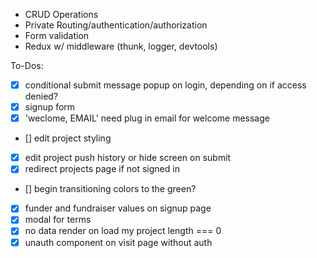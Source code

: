 - CRUD Operations
- Private Routing/authentication/authorization
- Form validation
- Redux w/ middleware (thunk, logger, devtools)

To-Dos:

- [x] conditional submit message popup on login, depending on if access denied?
- [x] signup form
- [x] 'weclome, EMAIL' need plug in email for welcome message

* [] edit project styling
* [x] edit project push history or hide screen on submit
* [x] redirect projects page if not signed in
* [] begin transitioning colors to the green?
* [x] funder and fundraiser values on signup page
* [x] modal for terms
* [x] no data render on load my project length === 0
* [x] unauth component on visit page without auth
